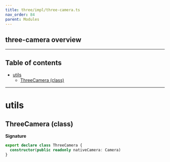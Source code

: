 ```yaml
---
title: three/impl/three-camera.ts
nav_order: 84
parent: Modules
---
```


## three-camera overview

---

<h2 class="text-delta">Table of contents</h2>

- [utils](#utils)
  - [ThreeCamera (class)](#threecamera-class)

---

# utils

## ThreeCamera (class)

**Signature**

```ts
export declare class ThreeCamera {
  constructor(public readonly nativeCamera: Camera)
}
```
